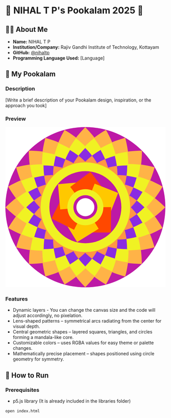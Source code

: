 # 🌸 NIHAL T P's Pookalam 2025 🌸

## 👨‍💻 About Me

- **Name:** NIHAL T P
- **Institution/Company:** Rajiv Gandhi Institute of Technology, Kottayam
- **GitHub:** [@nihaltp](https://github.com/nihaltp)
- **Programming Language Used:** [Language]

## 🎨 My Pookalam

### Description

[Write a brief description of your Pookalam design, inspiration, or the approach you took]

### Preview

![My Pookalam](my_pookkalam.png)

### Features

- Dynamic layers - You can change the canvas size and the code will adjust accordingly, no pixelation.
- Lens-shaped patterns – symmetrical arcs radiating from the center for visual depth.
- Central geometric shapes – layered squares, triangles, and circles forming a mandala-like core.
- Customizable colors – uses RGBA values for easy theme or palette changes.
- Mathematically precise placement – shapes positioned using circle geometry for symmetry.

## 🚀 How to Run

### Prerequisites

- p5.js library (It is already included in the libraries folder)

```bash
open index.html
```
